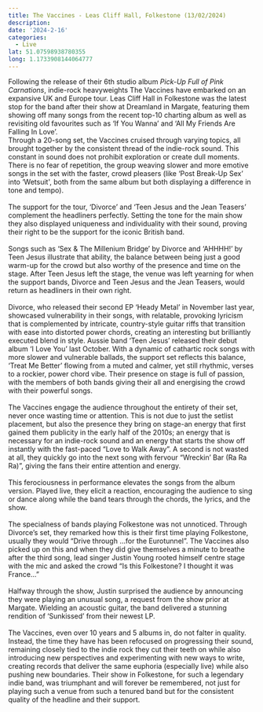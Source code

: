 ```yaml
---
title: The Vaccines - Leas Cliff Hall, Folkestone (13/02/2024)
description: 
date: '2024-2-16'
categories:
  - Live
lat: 51.07598938780355
long: 1.1733908144064777
---
```


Following the release of their 6th studio album *Pick-Up Full of Pink Carnations*, indie-rock heavyweights The Vaccines have embarked on an expansive UK and Europe tour. Leas Cliff Hall in Folkestone was the latest stop for the band after their show at Dreamland in Margate, featuring them showing off many songs from the recent top-10 charting album as well as revisiting old favourites such as ‘If You Wanna’ and ‘All My Friends Are Falling In Love’. 
<br>
Through a 20-song set, the Vaccines cruised through varying topics, all brought together by the consistent thread of the indie-rock sound. This constant in sound does not prohibit exploration or create dull moments. There is no fear of repetition, the group weaving slower and more emotive songs in the set with the faster, crowd pleasers (like ‘Post Break-Up Sex’ into ‘Wetsuit', both from the same album but both displaying a difference in tone and tempo).
<br><br>
The support for the tour, ‘Divorce’ and ‘Teen Jesus and the Jean Teasers’ complement the headliners perfectly. Setting the tone for the main show they also displayed uniqueness and individuality with their sound, proving their right to be the support for the iconic British band.
<br><br>
Songs such as ‘Sex & The Millenium Bridge’ by Divorce and ‘AHHHH!’ by Teen Jesus illustrate that ability, the balance between being just a good warm-up for the crowd but also worthy of the presence and time on the stage. After Teen Jesus left the stage, the venue was left yearning for when the support bands, Divorce and Teen Jesus and the Jean Teasers, would return as headliners in their own right.
<br><br>
Divorce, who released their second EP ‘Heady Metal’ in November last year, showcased vulnerability in their songs, with relatable, provoking lyricism that is complemented by intricate, country-style guitar riffs that transition with ease into distorted power chords, creating an interesting but brilliantly executed blend in style. Aussie band ‘Teen Jesus’ released their debut album ‘I Love You’ last October. With a dynamic of cathartic rock songs with more slower and vulnerable ballads, the support set reflects this balance, ‘Treat Me Better’ flowing from a muted and calmer, yet still rhythmic, verses to a rockier, power chord vibe. Their presence on stage is full of passion, with the members of both bands giving their all and energising the crowd with their powerful songs.
<br><br>
The Vaccines engage the audience throughout the entirety of their set, never once wasting time or attention. This is not due to just the setlist placement, but also the presence they bring on stage-an energy that first gained them publicity in the early half of the 2010s; an energy that is necessary for an indie-rock sound and an energy that starts the show off instantly with the fast-paced “Love to Walk Away”. A second is not wasted at all, they quickly go into the next song with fervour “Wreckin’ Bar (Ra Ra Ra)”, giving the fans their entire attention and energy. 
<br><br>
This ferociousness in performance elevates the songs from the album version. Played live, they elicit a reaction, encouraging the audience to sing or dance along while the band tears through the chords, the lyrics, and the show. 
<br><br>
The specialness of bands playing Folkestone was not unnoticed. Through Divorce’s set, they remarked how this is their first time playing Folkestone, usually they would “Drive through …for the Eurotunnel”. The Vaccines also picked up on this and when they did give themselves a minute to breathe after the third song, lead singer Justin Young rooted himself centre stage with the mic and asked the crowd “Is this Folkestone? I thought it was France…”
<br><br>
Halfway through the show, Justin surprised the audience by announcing they were playing an unusual song, a request from the show prior at Margate. Wielding an acoustic guitar, the band delivered a stunning rendition of ‘Sunkissed’ from their newest LP. 
<br><br>
The Vaccines, even over 10 years and 5 albums in, do not falter in quality. Instead, the time they have has been refocused on progressing their sound, remaining closely tied to the indie rock they cut their teeth on while also introducing new perspectives and experimenting with new ways to write, creating records that deliver the same euphoria (especially live) while also pushing new boundaries. Their show in Folkestone, for such a legendary indie band, was triumphant and will forever be remembered, not just for playing such a venue from such a tenured band but for the consistent quality of the headline and their support.